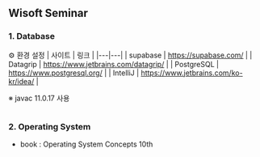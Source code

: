 ## Wisoft Seminar

### 1. Database
⚙️ 환경 설정
| 사이트 | 링크 |
|---|---|
| supabase | https://supabase.com/ |
| Datagrip | https://www.jetbrains.com/datagrip/ |
| PostgreSQL | https://www.postgresql.org/ |
| IntelliJ | https://www.jetbrains.com/ko-kr/idea/ |

※ javac 11.0.17 사용

```java

```

### 2. Operating System
- book : Operating System Concepts 10th
